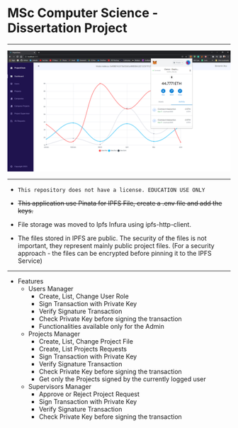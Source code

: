 # MSc Computer Science - Dissertation Project
 
<hr/>

<p align="center">
  <img src="./images/project_dashboard.PNG" width="850" title="project dashboard">
</p>

<hr/>

* `This repository does not have a license. EDUCATION USE ONLY`

* <strike>This application use Pinata for IPFS File, create a .env file and add the keys.</strike>

* File storage was moved to Ipfs Infura using ipfs-http-client.
* The files stored in IPFS are public. The security of the files is not important, they represent mainly public project files. (For a security approach - the files can be encrypted before pinning it to the IPFS Service)

<hr/>

* Features
  * Users Manager
      * Create, List, Change User Role
      * Sign Transaction with Private Key
      * Verify Signature Transaction
      * Check Private Key before signing the transaction
      * Functionalities available only for the Admin
   * Projects Manager
      * Create, List, Change Project File
      * Create, List Projects Requests
      * Sign Transaction with Private Key
      * Verify Signature Transaction
      * Check Private Key before signing the transaction
      * Get only the Projects signed by the currently logged user
    * Supervisors Manager
      * Approve or Reject Project Request
      * Sign Transaction with Private Key
      * Verify Signature Transaction
      * Check Private Key before signing the transaction



